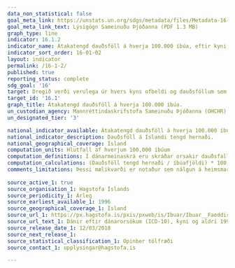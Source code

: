 ```yaml
---
data_non_statistical: false
goal_meta_link: https://unstats.un.org/sdgs/metadata/files/Metadata-16-01-02.pdf
goal_meta_link_text: Lýsigögn Sameinuðu Þjóðanna (PDF 1.3 MB)
graph_type: line
indicator: 16.1.2
indicator_name: Átakatengd dauðsföll á hverja 100.000 íbúa, eftir kyni, aldri og orsök.
indicator_sort_order: 16-01-02
layout: indicator
permalink: /16-1-2/
published: true
reporting_status: complete
sdg_goal: '16'
target: Dregið verði verulega úr hvers kyns ofbeldi og dauðsföllum sem rekja má til þess.
target_id: '16.1'
graph_title: Átakatengd dauðsföll á hverja 100.000 íbúa.
un_custodian_agency: Mannréttindaskrifstofa Sameinuðu Þjóðanna (OHCHR)
un_designated_tier: '3'

national_indicator_available: Átakatengd dauðsföll á hverja 100.000 íbúa
national_indicator_description: Dauðsföll á Íslandi tengd hernaði.
national_geographical_coverage: Ísland
computation_units: Hlutfall af hverjum 100,000 íbúum
computation_definitions: Í dánarmeinaskrá eru skráðar orsakir dauðsfalla á Íslandi og fylgir skráin ICD 10 staðlinum. Samkvæmt ICD 10 staðlinum eru dauðsföll vegna hernaðaraðgerða skráð með ICD 10 kóðanum Y35. Síðan 1996 hefur ekkert dauðsfall verið skráð með ICD 10 kóða Y35.
computation_calculations: (Dauðsföll tengd hernaði / íbúafjöldi) * 100,000
comments_limitations: Þessi mælikvarði er notaður sem nálgun á heimsmarkmiðamælikvarða Sameinuðu Þjóðanna. Þar sem því má við komast er unnið að því að finna eða þróa íslensk gögn til að uppfylla forskrift Sameinuðu Þjóðanna. Þessi mælikvarði var fundinn í samstarfi við sérfræðinga á þessu sviði.
  
source_active_1: true
source_organisation_1: Hagstofa Íslands
source_periodicity_1: Árleg
source_earliest_available_1: 1996
source_geographical_coverage_1: Ísland 
source_url_1: https://px.hagstofa.is/pxis/pxweb/is/Ibuar/Ibuar__Faeddirdanir__danir__danarmein/MAN05302.px
source_url_text_1: Dánir eftir dánarorsökum (ICD-10), kyni og aldri 1996-2017
source_release_date_1: 12/03/2018
source_next_release_1: 
source_statistical_classification_1: Opinber tölfræði
source_contact_1: upplysingar@hagstofa.is

---
```

